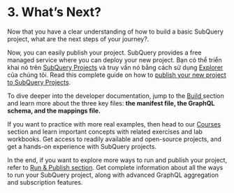 # 3. What’s Next?

Now that you have a clear understanding of how to build a basic SubQuery project, what are the next steps of your journey?.

Now, you can easily publish your project. SubQuery provides a free managed service where you can deploy your new project. Bạn có thể triển khai nó trên [SubQuery Projects](https://project.subquery.network) và truy vấn nó bằng cách sử dụng [Explorer](https://explorer.subquery.network) của chúng tôi. Read this complete guide on how to [publish your new project to SubQuery Projects](../../run_publish/publish.md).

To dive deeper into the developer documentation, jump to the [Build ](../../build/introduction.md) section and learn more about the three key files: **the manifest file, the GraphQL schema, and the mappings file.**

If you want to practice with more real examples, then head to our [Courses](../../academy/academy.md) section and learn important concepts with related exercises and lab workbooks. Get access to readily available and open-source projects, and get a hands-on experience with SubQuery projects.

In the end, if you want to explore more ways to run and publish your project, refer to [Run & Publish section](../../run_publish/run.md). Get complete information about all the ways to run your SubQuery project, along with advanced GraphQL aggregation and subscription features.
